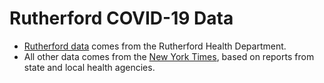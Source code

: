 # Rutherford COVID-19 Data 

* [Rutherford data](data/csv/rutherford_data.csv) comes from the Rutherford Health Department.
* All other data comes from the [New York Times](https://github.com/nytimes/covid-19-data), based on reports from state and local health agencies.
